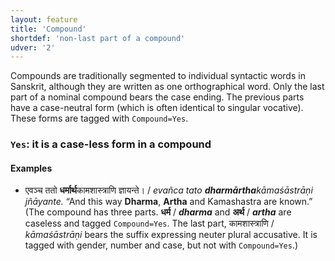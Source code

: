 ```yaml
---
layout: feature
title: 'Compound'
shortdef: 'non-last part of a compound'
udver: '2'
---
```


Compounds are traditionally segmented to individual syntactic words in
Sanskrit, although they are written as one orthographical word. Only the last
part of a nominal compound bears the case ending. The previous parts have
a case-neutral form (which is often identical to singular vocative).
These forms are tagged with `Compound=Yes`.

### <a name="Yes">`Yes`</a>: it is a case-less form in a compound

#### Examples

* एवञ्च ततो <b>धर्मार्थ</b>कामशास्त्राणि ज्ञायन्ते। / _evañca tato <b>dharmārtha</b>kāmaśāstrāṇi jñāyante._ “And this way <b>Dharma</b>, <b>Artha</b> and Kamashastra are known.” (The compound has three parts. <b>धर्म</b> / _<b>dharma</b>_ and <b>अर्थ</b> / _<b>artha</b>_ are caseless and tagged `Compound=Yes`. The last part, कामशास्त्राणि / _kāmaśāstrāṇi_ bears the suffix expressing neuter plural accusative. It is tagged with gender, number and case, but not with `Compound=Yes`.)

<!-- Interlanguage links updated Pá kvě 14 11:08:29 CEST 2021 -->
